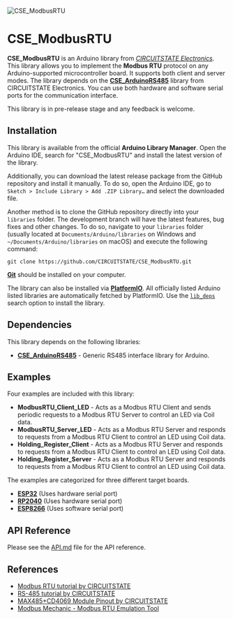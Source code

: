 
![CSE_ModbusRTU](https://socialify.git.ci/CIRCUITSTATE/CSE_ModbusRTU/image?description=1&font=KoHo&forks=1&issues=1&logo=https%3A%2F%2Fwww.circuitstate.com%2Fwp-content%2Fuploads%2F2024%2F05%2FCIRCUITSTATE-R-Emblem-20052024-2.svg&name=1&pattern=Circuit%20Board&pulls=1&stargazers=1&theme=Auto)

# CSE_ModbusRTU

**CSE_ModbusRTU** is an Arduino library from [*CIRCUITSTATE Electronics*](https://www.circuitstate.com/). This library allows you to implement the **Modbus RTU** protocol on any Arduino-supported microcontroller board. It supports both client and server modes. The library depends on the [**CSE_ArduinoRS485**](https://github.com/CIRCUITSTATE/CSE_ArduinoRS485) library from CIRCUITSTATE Electronics. You can use both hardware and software serial ports for the communication interface.

This library is in pre-release stage and any feedback is welcome.

## Installation

This library is available from the official **Arduino Library Manager**. Open the Arduino IDE, search for "CSE_ModbusRTU" and install the latest version of the library.

Additionally, you can download the latest release package from the GitHub repository and install it manually. To do so, open the Arduino IDE, go to `Sketch > Include Library > Add .ZIP Library…` and select the downloaded file.

Another method is to clone the GitHub repository directly into your `libraries` folder. The development branch will have the latest features, bug fixes and other changes. To do so, navigate to your `libraries` folder (usually located at `Documents/Arduino/libraries` on Windows and `~/Documents/Arduino/libraries` on macOS) and execute the following command:

```
git clone https://github.com/CIRCUITSTATE/CSE_ModbusRTU.git
```

[**Git**](https://git-scm.com) should be installed on your computer.

The library can also be installed via [**PlatformIO**](https://platformio.org). All officially listed Arduino listed libraries are automatically fetched by PlatformIO. Use the [`lib_deps`](https://docs.platformio.org/en/latest/projectconf/sections/env/options/library/lib_deps.html) search option to install the library.

## Dependencies

This library depends on the following libraries:

  - [**CSE_ArduinoRS485**](https://github.com/CIRCUITSTATE/CSE_ArduinoRS485) - Generic RS485 interface library for Arduino.

## Examples

Four examples are included with this library:

  - **ModbusRTU_Client_LED** - Acts as a Modbus RTU Client and sends periodic requests to a Modbus RTU Server to control an LED via Coil data.
  - **ModbusRTU_Server_LED** - Acts as a Modbus RTU Server and responds to requests from a Modbus RTU Client to control an LED using Coil data.
  - **Holding_Register_Client** - Acts as a Modbus RTU Server and responds to requests from a Modbus RTU Client to control an LED using Coil data.
  - **Holding_Register_Server** - Acts as a Modbus RTU Server and responds to requests from a Modbus RTU Client to control an LED using Coil data.

The examples are categorized for three different target boards.

  - [**ESP32**](/examples/ESP32/) (Uses hardware serial port)
  - [**RP2040**](/examples/RP2040/) (Uses hardware serial port)
  - [**ESP8266**](/examples/ESP8266/) (Uses software serial port)

## API Reference

Please see the [API.md](/docs/API.md) file for the API reference.

## References

- [Modbus RTU tutorial by CIRCUITSTATE](https://www.circuitstate.com/tutorials/what-is-modbus-communication-protocol-and-how-to-implement-modbus-rtu-with-arduino/)
- [RS-485 tutorial by CIRCUITSTATE](https://www.circuitstate.com/tutorials/what-is-rs-485-how-to-use-max485-with-arduino-for-reliable-long-distance-serial-communication/)
- [MAX485+CD4069 Module Pinout by CIRCUITSTATE](https://www.circuitstate.com/pinouts/max485-cd4069-rs-485-module-with-auto-data-direction-control-pinout-diagram-and-pin-reference/)
- [Modbus Mechanic - Modbus RTU Emulation Tool](https://github.com/SciFiDryer/ModbusMechanic)